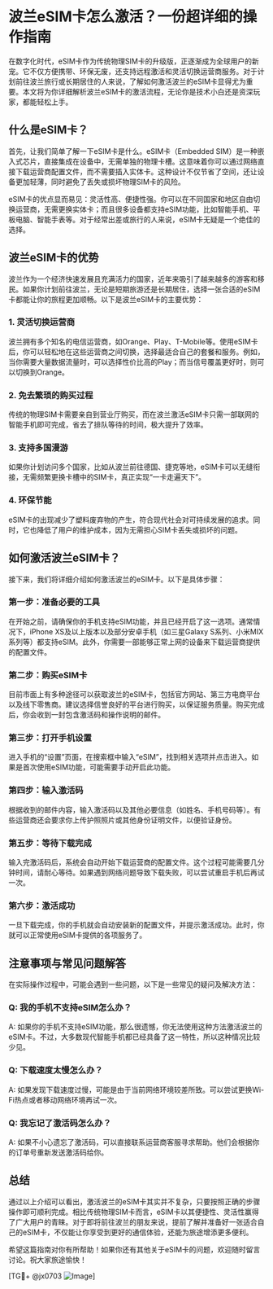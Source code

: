 # 波兰eSIM卡怎么激活？一份超详细的操作指南

在数字化时代，eSIM卡作为传统物理SIM卡的升级版，正逐渐成为全球用户的新宠。它不仅方便携带、环保无废，还支持远程激活和灵活切换运营商服务。对于计划前往波兰旅行或长期居住的人来说，了解如何激活波兰的eSIM卡显得尤为重要。本文将为你详细解析波兰eSIM卡的激活流程，无论你是技术小白还是资深玩家，都能轻松上手。

## 什么是eSIM卡？

首先，让我们简单了解一下eSIM卡是什么。eSIM卡（Embedded SIM）是一种嵌入式芯片，直接集成在设备中，无需单独的物理卡槽。这意味着你可以通过网络直接下载运营商配置文件，而不需要插入实体卡。这种设计不仅节省了空间，还让设备更加轻薄，同时避免了丢失或损坏物理SIM卡的风险。

eSIM卡的优点显而易见：灵活性高、便捷性强。你可以在不同国家和地区自由切换运营商，无需更换实体卡；而且很多设备都支持eSIM功能，比如智能手机、平板电脑、智能手表等。对于经常出差或旅行的人来说，eSIM卡无疑是一个绝佳的选择。

## 波兰eSIM卡的优势

波兰作为一个经济快速发展且充满活力的国家，近年来吸引了越来越多的游客和移民。如果你计划前往波兰，无论是短期旅游还是长期居住，选择一张合适的eSIM卡都能让你的旅程更加顺畅。以下是波兰eSIM卡的主要优势：

### 1. 灵活切换运营商
波兰拥有多个知名的电信运营商，如Orange、Play、T-Mobile等。使用eSIM卡后，你可以轻松地在这些运营商之间切换，选择最适合自己的套餐和服务。例如，当你需要大量数据流量时，可以选择性价比高的Play；而当信号覆盖更好时，则可以切换到Orange。

### 2. 免去繁琐的购买过程
传统的物理SIM卡需要亲自到营业厅购买，而在波兰激活eSIM卡只需一部联网的智能手机即可完成，省去了排队等待的时间，极大提升了效率。

### 3. 支持多国漫游
如果你计划访问多个国家，比如从波兰前往德国、捷克等地，eSIM卡可以无缝衔接，无需频繁更换卡槽中的SIM卡，真正实现“一卡走遍天下”。

### 4. 环保节能
eSIM卡的出现减少了塑料废弃物的产生，符合现代社会对可持续发展的追求。同时，它也降低了用户的维护成本，因为无需担心SIM卡丢失或损坏的问题。

## 如何激活波兰eSIM卡？

接下来，我们将详细介绍如何激活波兰的eSIM卡。以下是具体步骤：

### 第一步：准备必要的工具
在开始之前，请确保你的手机支持eSIM功能，并且已经开启了这一选项。通常情况下，iPhone XS及以上版本以及部分安卓手机（如三星Galaxy S系列、小米MIX系列等）都支持eSIM。此外，你需要一部能够正常上网的设备来下载运营商提供的配置文件。

### 第二步：购买eSIM卡
目前市面上有多种途径可以获取波兰的eSIM卡，包括官方网站、第三方电商平台以及线下零售商。建议选择信誉良好的平台进行购买，以保证服务质量。购买完成后，你会收到一封包含激活码和操作说明的邮件。

### 第三步：打开手机设置
进入手机的“设置”页面，在搜索框中输入“eSIM”，找到相关选项并点击进入。如果是首次使用eSIM功能，可能需要手动开启此功能。

### 第四步：输入激活码
根据收到的邮件内容，输入激活码以及其他必要信息（如姓名、手机号码等）。有些运营商还会要求你上传护照照片或其他身份证明文件，以便验证身份。

### 第五步：等待下载完成
输入完激活码后，系统会自动开始下载运营商的配置文件。这个过程可能需要几分钟时间，请耐心等待。如果遇到网络问题导致下载失败，可以尝试重启手机后再试一次。

### 第六步：激活成功
一旦下载完成，你的手机就会自动安装新的配置文件，并提示激活成功。此时，你就可以正常使用eSIM卡提供的各项服务了。

## 注意事项与常见问题解答

在实际操作过程中，可能会遇到一些问题，以下是一些常见的疑问及解决方法：

### Q: 我的手机不支持eSIM怎么办？
A: 如果你的手机不支持eSIM功能，那么很遗憾，你无法使用这种方法激活波兰的eSIM卡。不过，大多数现代智能手机都已经具备了这一特性，所以这种情况比较少见。

### Q: 下载速度太慢怎么办？
A: 如果发现下载速度过慢，可能是由于当前网络环境较差所致。可以尝试更换Wi-Fi热点或者移动网络环境再试一次。

### Q: 我忘记了激活码怎么办？
A: 如果不小心遗忘了激活码，可以直接联系运营商客服寻求帮助。他们会根据你的订单号重新发送激活码给你。

## 总结

通过以上介绍可以看出，激活波兰的eSIM卡其实并不复杂，只要按照正确的步骤操作即可顺利完成。相比传统物理SIM卡而言，eSIM卡以其便捷性、灵活性赢得了广大用户的青睐。对于即将前往波兰的朋友来说，提前了解并准备好一张适合自己的eSIM卡，不仅能让你享受到更好的通信体验，还能为旅途增添更多便利。

希望这篇指南对你有所帮助！如果你还有其他关于eSIM卡的问题，欢迎随时留言讨论。祝大家旅途愉快！

[TG💪+ @jx0703 ![Image](https://github.com/user-attachments/assets/dbca1d08-cadb-493c-b0ec-ad6f7a83f270)]